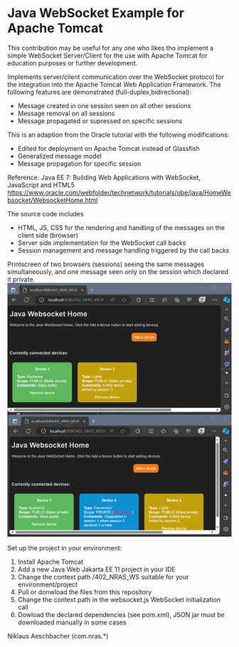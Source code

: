 # Java WebSocket Example for Apache Tomcat

This contribution may be useful for any one who likes tho implement a simple WebSocket Server/Client for the use with Apache Tomcat for education purposes or further development.

Implements server/client communication over the WebSocket protocol for the integration into the Apache Tomcat Web Application Framework. The following features are demonstrated (full-duplex,bidirectional):
- Message created in one session seen on all other sessions
- Message removal on all sessions
- Message propagated or supressed on specific sessions

This is an adaption from the Oracle tutorial with the following modifications:
- Edited for deployment on Apache Tomcat instead of Glassfish
- Generalized message model
- Message propagation for specific session

Reference:
Java EE 7: Building Web Applications with WebSocket, JavaScript and HTML5 
https://www.oracle.com/webfolder/technetwork/tutorials/obe/java/HomeWebsocket/WebsocketHome.html

The source code includes
- HTML, JS, CSS for the rendering and handling of the messages on the client side (browser)
- Server side implementation for the WebSocket call backs
- Session management and message handling triggered by the call backs

Printscreen of two browsers (sessions) seeing the same messages simultaneously, and one message seen only on the session which declared it private.
![alt text](websocketdemo.png)

Set up the project in your environment:
1. Install Apache Tomcat
2. Add a new Java Web Jakarta EE 11 project in your IDE
3. Change the context path /402_NRAS_WS suitable for your environment/project
4. Pull or donwload the files from this repository
5. Change the context path in the websocket.js WebSocket initialization call
6. Dowload the declared dependencies (see pom.xml), JSON jar must be downloaded manually in some cases 

Niklaus Aeschbacher (com.nras.*)
